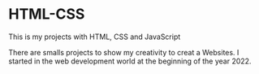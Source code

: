 # HTML-CSS
This is my projects with HTML, CSS and JavaScript

There are smalls projects to show my creativity to creat a Websites. I started in the web development world at the beginning of the year 2022.

